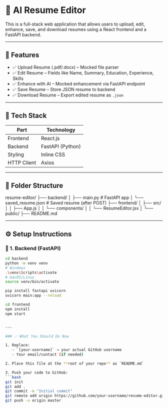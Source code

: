 # 📄 AI Resume Editor

This is a full-stack web application that allows users to upload, edit, enhance, save, and download resumes using a React frontend and a FastAPI backend.

---

## 🚀 Features

- ✅ Upload Resume (.pdf/.docx) – Mocked file parser
- ✅ Edit Resume – Fields like Name, Summary, Education, Experience, Skills
- ✅ Enhance with AI – Mocked enhancement via FastAPI endpoint
- ✅ Save Resume – Store JSON resume to backend
- ✅ Download Resume – Export edited resume as `.json`

---

## 🧱 Tech Stack

| Part       | Technology         |
|------------|--------------------|
| Frontend   | React.js           |
| Backend    | FastAPI (Python)   |
| Styling    | Inline CSS         |
| HTTP Client| Axios              |

---

## 📁 Folder Structure

resume-editor/
├── backend/
│ ├── main.py # FastAPI app
│ └── saved_resume.json # Saved resume (after POST)
├── frontend/
│ ├── src/
│ │ ├── App.js
│ │ └── components/
│ │ └── ResumeEditor.jsx
│ └── public/
├── README.md

---

## ⚙️ Setup Instructions

### 🔹 1. Backend (FastAPI)

```bash
cd backend
python -m venv venv
# Windows
.\venv\Scripts\activate
# macOS/Linux
source venv/bin/activate

pip install fastapi uvicorn
uvicorn main:app --reload

cd frontend
npm install
npm start


---

### ✅ What You Should Do Now

1. Replace:
   - `[your-username]` → your actual GitHub username
   - Your email/contact (if needed)

2. Place this file at the **root of your repo** as `README.md`

3. Push your code to GitHub:
```bash
git init
git add .
git commit -m "Initial commit"
git remote add origin https://github.com/your-username/resume-editor.git
git push -u origin master

